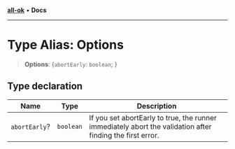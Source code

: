 [**all-ok**](../README.md) • **Docs**

***

# Type Alias: Options

> **Options**: \{`abortEarly`: `boolean`; \}

## Type declaration

| Name | Type | Description |
| ------ | ------ | ------ |
| `abortEarly`? | `boolean` | If you set abortEarly to true, the runner immediately abort the validation after finding the first error. |
